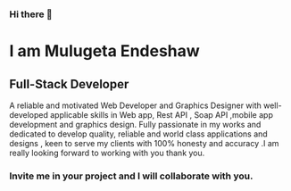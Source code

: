 ### Hi there 👋
#  I am Mulugeta Endeshaw
##  Full-Stack Developer
A reliable and motivated Web Developer and Graphics Designer with well-developed applicable skills in Web app, Rest API , Soap API ,mobile app
development and graphics design. Fully passionate in my works and dedicated to develop quality, reliable and world class 
applications and designs , keen to serve my clients with 100% honesty and accuracy .I am really looking forward to working with you thank you.

### Invite me in your project and I will collaborate with you.

<!--
**programming10000/programming10000** is a ✨ _special_ ✨ repository because its `README.md` (this file) appears on your GitHub profile.

Here are some ideas to get you started:

- 🔭 I’m currently working on ...
- 🌱 I’m currently learning ...
- 👯 I’m looking to collaborate on ...
- 🤔 I’m looking for help with ...
- 💬 Ask me about ...
- 📫 How to reach me: ...
- 😄 Pronouns: ...
- ⚡ Fun fact: ...
-->
